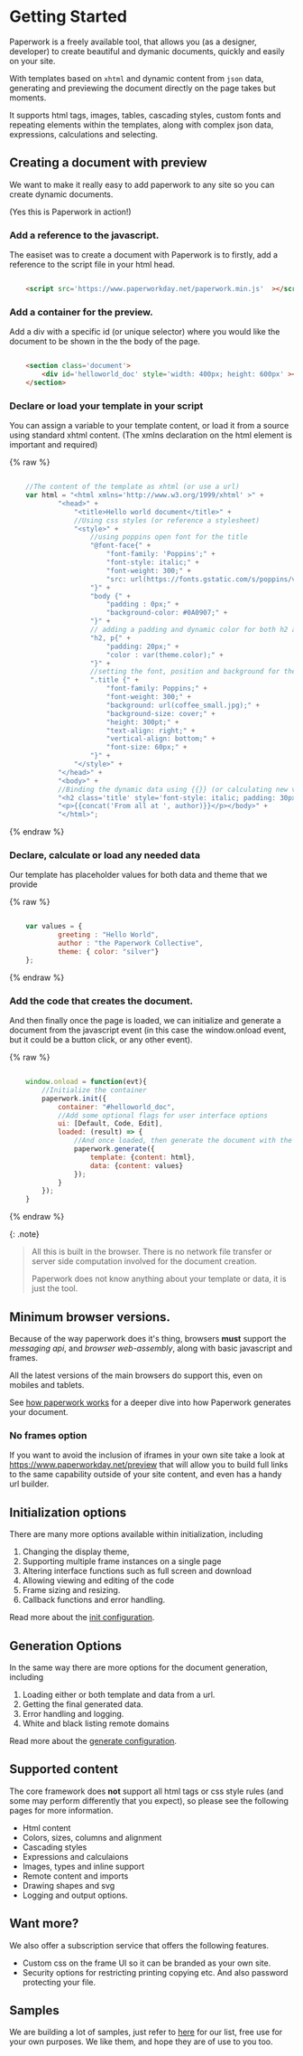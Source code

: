 # Getting Started

Paperwork is a freely available tool, that allows you (as a designer, developer) to create beautiful and dymanic documents, quickly and easily on your site.

With templates based on `xhtml` and dynamic content from `json` data, generating and previewing the document directly on the page takes but moments.

It supports html tags, images, tables, cascading styles, custom fonts and repeating elements within the templates, along with complex json data, expressions, calculations and selecting.

## Creating a document with preview

We want to make it really easy to add paperwork to any site so you can create dynamic documents.

<div id='first-sample-container' class='document-container' data-pw-ui="Default, Code, Edit" data-pw-template="_samples/helloworld/helloworld.html" data-pw-json="_samples/helloworld/helloworld.json"></div>

<p>(Yes this is Paperwork in action!)</p>



### Add a reference to the javascript.

The easiset was to create a document with Paperwork is to firstly, add a reference to the script file in your html head.

```html

    <script src='https://www.paperworkday.net/paperwork.min.js'  ></script>

```

### Add a container for the preview.

Add a div with a specific id (or unique selector) where you would like the document to be shown in the the body of the page.

```html

    <section class='document'>
        <div id='helloworld_doc' style='width: 400px; height: 600px' ></div>
    </section>

```

### Declare or load your template in your script

You can assign a variable to your template content, or load it from a source using standard xhtml content.
(The xmlns declaration on the html element is important and required)

{% raw %}
```javascript

    //The content of the template as xhtml (or use a url)
    var html = "<html xmlns='http://www.w3.org/1999/xhtml' >" + 
            "<head>" + 
                "<title>Hello world document</title>" +
                //Using css styles (or reference a stylesheet)
                "<style>" + 
                    //using poppins open font for the title
                    "@font-face{" + 
                        "font-family: 'Poppins';" + 
                        "font-style: italic;" + 
                        "font-weight: 300;" + 
                        "src: url(https://fonts.gstatic.com/s/poppins/v20/pxiDyp8kv8JHgFVrJJLm21llEA.ttf) format('truetype');" + 
                    "}" + 
                    "body {" + 
                        "padding : 0px;" + 
                        "background-color: #0A0907;" +
                    "}" + 
                    // adding a padding and dynamic color for both h2 and p elements
                    "h2, p{" + 
                        "padding: 20px;" + 
                        "color : var(theme.color);" + 
                    "}" + 
                    //setting the font, position and background for the title.
                    ".title {" + 
                        "font-family: Poppins;" + 
                        "font-weight: 300;" + 
                        "background: url(coffee_small.jpg);" + 
                        "background-size: cover;" + 
                        "height: 300pt;" + 
                        "text-align: right;" + 
                        "vertical-align: bottom;" + 
                        "font-size: 60px;" + 
                    "}" + 
                "</style>" + 
            "</head>" + 
            "<body>" +
            //Binding the dynamic data using {{}} (or calculating new values)
            "<h2 class='title' style='font-style: italic; padding: 30px' >{{greeting}}</h2>" + 
            "<p>{{concat('From all at ', author)}}</p></body>" + 
            "</html>";

```
{% endraw %}

### Declare, calculate or load any needed data

Our template has placeholder values for both data and theme that we provide

{% raw %}
```javascript

    var values = { 
            greeting : "Hello World", 
            author : "the Paperwork Collective",
            theme: { color: "silver"} 
    };

```
{% endraw %}

### Add the code that creates the document.

And then finally once the page is loaded, we can initialize and generate a document from the javascript event (in this case the window.onload event, but it could be a button click, or any other event).

{% raw %}
```javascript

    window.onload = function(evt){
        //Initialize the container
        paperwork.init({
            container: "#helloworld_doc",
            //Add some optional flags for user interface options
            ui: [Default, Code, Edit],
            loaded: (result) => {
                //And once loaded, then generate the document with the template and the current data
                paperwork.generate({
                    template: {content: html},
                    data: {content: values}
                });
            }
        });
    }

```
{% endraw %}


{: .note}
> All this is built in the  browser. 
> There is no network file transfer or server side computation involved for the document creation. 
>
> Paperwork does not know anything about your template or data, it is just the tool.


## Minimum browser versions.

Because of the way paperwork does it's thing, browsers **must** support the *messaging api*, and *browser web-assembly*, along with basic javascript and frames. 

All the latest versions of the main browsers do support this, even on mobiles and tablets.

See <a href='/deep/framemechanism' >how paperwork works</a> for a deeper dive into how Paperwork generates your document. 

### No frames option

If you want to avoid the inclusion of iframes in your own site take a look at <a href='https://www.paperworkday.net/preview?builder=true'>https://www.paperworkday.net/preview</a> 
that will allow you to build full links to the same capability outside of your site content, and even has a handy url builder.

## Initialization options

There are many more options available within initialization, including 

1. Changing the display theme,
2. Supporting multiple frame instances on a single page
3. Altering interface functions such as full screen and download
4. Allowing viewing and editing of the code
5. Frame sizing and resizing.
6. Callback functions and error handling.

Read more about the <a href='/init_config' >init configuration</a>.

## Generation Options

In the same way there are more options for the document generation, including

1. Loading either or both template and data from a url.
2. Getting the final generated data.
3. Error handling and logging.
4. White and black listing remote domains

Read more about the <a href='/gen_config' >generate configuration</a>.

## Supported content

The core framework does **not** support all html tags or css style rules (and some may perform differently that you expect), so please see the following pages for more information.

- Html content
- Colors, sizes, columns and alignment
- Cascading styles
- Expressions and calculaions
- Images, types and inline support
- Remote content and imports
- Drawing shapes and svg
- Logging and output options.

## Want more?

We also offer a subscription service that offers the following features.

- Custom css on the frame UI so it can be branded as your own site.
- Security options for restricting printing copying etc. And also password protecting your file.

## Samples

We are building a lot of samples, just refer to  <a href='/samples/all' >here</a> for our list, free use for your own purposes. We like them, and hope they are of use to you too.



